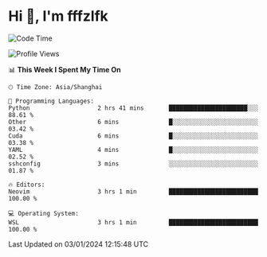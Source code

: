 # Hi 👋, I'm fffzlfk

<!--START_SECTION:waka-->
![Code Time](http://img.shields.io/badge/Code%20Time-636%20hrs%2050%20mins-blue)

![Profile Views](http://img.shields.io/badge/Profile%20Views-6-blue)

📊 **This Week I Spent My Time On** 

```text
🕑︎ Time Zone: Asia/Shanghai

💬 Programming Languages: 
Python                   2 hrs 41 mins       ██████████████████████░░░   88.61 % 
Other                    6 mins              █░░░░░░░░░░░░░░░░░░░░░░░░   03.42 % 
Cuda                     6 mins              █░░░░░░░░░░░░░░░░░░░░░░░░   03.38 % 
YAML                     4 mins              █░░░░░░░░░░░░░░░░░░░░░░░░   02.52 % 
sshconfig                3 mins              ░░░░░░░░░░░░░░░░░░░░░░░░░   01.87 % 

🔥 Editors: 
Neovim                   3 hrs 1 min         █████████████████████████   100.00 % 

💻 Operating System: 
WSL                      3 hrs 1 min         █████████████████████████   100.00 % 
```


 Last Updated on 03/01/2024 12:15:48 UTC
<!--END_SECTION:waka-->
